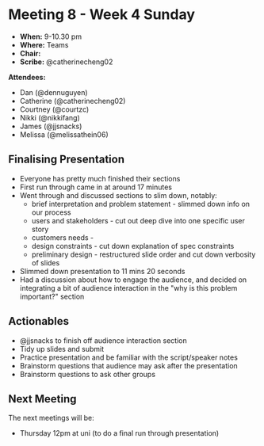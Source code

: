 # Meeting 8 - Week 4 Sunday

- **When:** 9-10.30 pm
- **Where:** Teams
- **Chair:** 
- **Scribe:** @catherinecheng02 

**Attendees:**
- Dan (@dennuguyen)
- Catherine (@catherinecheng02)
- Courtney (@courtzc)
- Nikki (@nikkifang)
- James (@jjsnacks)
- Melissa (@melissathein06)

## Finalising Presentation
- Everyone has pretty much finished their sections 
- First run through came in at around 17 minutes
- Went through and discussed sections to slim down, notably:
    - brief interpretation and problem statement - slimmed down info on our process
    - users and stakeholders - cut out deep dive into one specific user story
    - customers needs - 
    - design constraints - cut down explanation of spec constraints
    - preliminary design - restructured slide order and cut down verbosity of slides
- Slimmed down presentation to 11 mins 20 seconds
- Had a discussion about how to engage the audience, and decided on integrating a bit of audience interaction in the "why is this problem important?" section


## Actionables
- @jjsnacks to finish off audience interaction section
- Tidy up slides and submit
- Practice presentation and be familiar with the script/speaker notes
- Brainstorm questions that audience may ask after the presentation
- Brainstorm questions to ask other groups

## Next Meeting

The next meetings will be:
- Thursday 12pm at uni (to do a final run through presentation)

